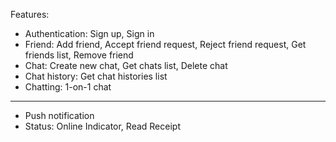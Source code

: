 Features:

- Authentication: Sign up, Sign in
- Friend: Add friend, Accept friend request, Reject friend request, Get friends list, Remove friend
- Chat: Create new chat, Get chats list, Delete chat
- Chat history: Get chat histories list
- Chatting: 1-on-1 chat

---

- Push notification
- Status: Online Indicator, Read Receipt
